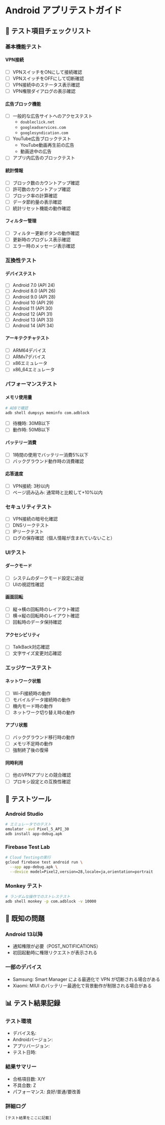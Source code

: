 # Android アプリテストガイド

## 🧪 テスト項目チェックリスト

### 基本機能テスト

#### VPN接続
- [ ] VPNスイッチをONにして接続確認
- [ ] VPNスイッチをOFFにして切断確認
- [ ] VPN接続中のステータス表示確認
- [ ] VPN権限ダイアログの表示確認

#### 広告ブロック機能
- [ ] 一般的な広告サイトへのアクセステスト
  - `doubleclick.net`
  - `googleadservices.com`
  - `googlesyndication.com`
- [ ] YouTube広告ブロックテスト
  - YouTube動画再生前の広告
  - 動画途中の広告
- [ ] アプリ内広告のブロックテスト

#### 統計情報
- [ ] ブロック数のカウントアップ確認
- [ ] 許可数のカウントアップ確認
- [ ] ブロック率の計算確認
- [ ] データ節約量の表示確認
- [ ] 統計リセット機能の動作確認

#### フィルター管理
- [ ] フィルター更新ボタンの動作確認
- [ ] 更新時のプログレス表示確認
- [ ] エラー時のメッセージ表示確認

### 互換性テスト

#### デバイステスト
- [ ] Android 7.0 (API 24)
- [ ] Android 8.0 (API 26)
- [ ] Android 9.0 (API 28)
- [ ] Android 10 (API 29)
- [ ] Android 11 (API 30)
- [ ] Android 12 (API 31)
- [ ] Android 13 (API 33)
- [ ] Android 14 (API 34)

#### アーキテクチャテスト
- [ ] ARM64デバイス
- [ ] ARMv7デバイス
- [ ] x86エミュレータ
- [ ] x86_64エミュレータ

### パフォーマンステスト

#### メモリ使用量
```bash
# ADBで確認
adb shell dumpsys meminfo com.adblock
```
- [ ] 待機時: 30MB以下
- [ ] 動作時: 50MB以下

#### バッテリー消費
- [ ] 1時間の使用でバッテリー消費5%以下
- [ ] バックグラウンド動作時の消費確認

#### 応答速度
- [ ] VPN接続: 3秒以内
- [ ] ページ読み込み: 通常時と比較して+10%以内

### セキュリティテスト

- [ ] VPN接続の暗号化確認
- [ ] DNSリークテスト
- [ ] IPリークテスト
- [ ] ログの保存確認（個人情報が含まれていないこと）

### UIテスト

#### ダークモード
- [ ] システムのダークモード設定に追従
- [ ] UIの視認性確認

#### 画面回転
- [ ] 縦→横の回転時のレイアウト確認
- [ ] 横→縦の回転時のレイアウト確認
- [ ] 回転時のデータ保持確認

#### アクセシビリティ
- [ ] TalkBack対応確認
- [ ] 文字サイズ変更対応確認

### エッジケーステスト

#### ネットワーク状態
- [ ] Wi-Fi接続時の動作
- [ ] モバイルデータ接続時の動作
- [ ] 機内モード時の動作
- [ ] ネットワーク切り替え時の動作

#### アプリ状態
- [ ] バックグラウンド移行時の動作
- [ ] メモリ不足時の動作
- [ ] 強制終了後の復帰

#### 同時利用
- [ ] 他のVPNアプリとの競合確認
- [ ] プロキシ設定との互換性確認

## 📱 テストツール

### Android Studio
```bash
# エミュレータでのテスト
emulator -avd Pixel_5_API_30
adb install app-debug.apk
```

### Firebase Test Lab
```bash
# Cloud Testingの実行
gcloud firebase test android run \
  --app app-debug.apk \
  --device model=Pixel2,version=28,locale=ja,orientation=portrait
```

### Monkey テスト
```bash
# ランダムな操作でのストレステスト
adb shell monkey -p com.adblock -v 10000
```

## 🐛 既知の問題

### Android 13以降
- 通知権限が必要（POST_NOTIFICATIONS）
- 初回起動時に権限リクエストが表示される

### 一部のデバイス
- Samsung: Smart Manager による最適化で VPN が切断される場合がある
- Xiaomi: MIUI のバッテリー最適化で背景動作が制限される場合がある

## 📊 テスト結果記録

### テスト環境
- デバイス名:
- Androidバージョン:
- アプリバージョン:
- テスト日時:

### 結果サマリー
- 合格項目数: X/Y
- 不具合数: Z
- パフォーマンス: 良好/普通/要改善

### 詳細ログ
```
[テスト結果をここに記載]
```